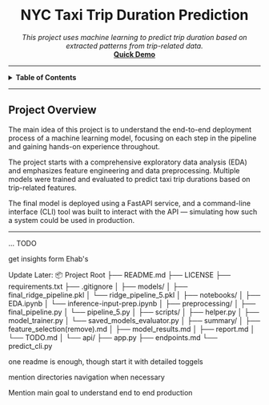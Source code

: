 <a id="readme-top"></a>

<!-- PROJECT TITLE -->
<br />
<div align="center">
  <h1 align="center"><b>NYC Taxi Trip Duration Prediction</b></h1>

  <p align="center">
    <i>This project uses machine learning to predict trip duration based on extracted patterns from trip-related data.</i>
    <br />
    <a href="https://youtu.be/your-demo-link"><strong>Quick Demo</strong></a>
  </p>
</div>

---
<!-- TABLE of CONTENTS -->
<details>
<summary><strong>Table of Contents</strong></summary>

- [Project Overview](#project-overview)
- [Repo Structure and File Descriptions](#repo-structure-and-file-descriptions)
- [Development Process](#development-process)
  - [EDA](#eda)
  - [Feature Selection](#feature-selection)
  - [Modeling and Results](#modeling-and-results)
  - [API](#api)
  - [CLI](#cli)
- [Project Report](#project-report)
- [Lessons Learned](#lessons-learned)
- [Getting Started](#getting-started)
  - [Prerequisites](#prerequisites)
  - [Installation](#installation)
- [API Usage](#api-usage)
- [CLI Usage](#cli-usage)
- [Contact Information](#contact-information)
- [Acknowledgments](#acknowledgments)

</details>

---

## Project Overview

The main idea of this project is to understand the end-to-end deployment process of a machine learning model, focusing on each step in the pipeline and gaining hands-on experience throughout.

The project starts with a comprehensive exploratory data analysis (EDA) and emphasizes feature engineering and data preprocessing. Multiple models were trained and evaluated to predict taxi trip durations based on trip-related features.

The final model is deployed using a FastAPI service, and a command-line interface (CLI) tool was built to interact with the API — simulating how such a system could be used in production.




---


... TODO

get insights form Ehab's


Update Later:
📦 Project Root
├── README.md
├── LICENSE
├── requirements.txt
├── .gitignore
│
├── models/
│   ├── final_ridge_pipeline.pkl
│   └── ridge_pipeline_5.pkl
│
├── notebooks/
│   ├── EDA.ipynb
│   └── inference-input-prep.ipynb
│
├── preprocessing/
│   ├── final_pipeline.py
│   └── pipeline_5.py
│
├── scripts/
│   ├── helper.py
│   ├── model_trainer.py
│   └── saved_models_evaluator.py
│
├── summary/
│   ├── feature_selection(remove).md
│   ├── model_results.md
│   ├── report.md
│   └── TODO.md
│
└── api/
    ├── app.py
    ├── endpoints.md
    └── predict_cli.py


one readme is enough, though start it with detailed toggels

mention directories navigation when necessary

Mention main goal to understand end to end production
